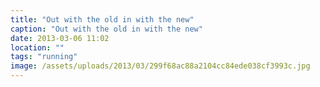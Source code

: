 ```yaml
---
title: "Out with the old in with the new"
caption: "Out with the old in with the new"
date: 2013-03-06 11:02
location: ""
tags: "running"
image: /assets/uploads/2013/03/299f68ac88a2104cc84ede038cf3993c.jpg
---
```


